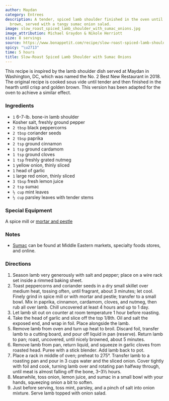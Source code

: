 ```yaml
---
author: Maydan
category: Entrees
description: A tender, spiced lamb shoulder finished in the oven until crisp and golden
  brown, served with a tangy sumac onion salad.
image: slow_roast_spiced_lamb_shoulder_with_sumac_onions.jpg
image_attribution: Michael Graydon & Nikole Herriott
size: 8 servings
source: https://www.bonappetit.com/recipe/slow-roast-spiced-lamb-shoulder-with-sumac-onions
spicy: "\u2713"
time: 5 hours
title: Slow-Roast Spiced Lamb Shoulder with Sumac Onions
---
```


This recipe is inspired by the lamb shoulder dish served at Maydan in Washington, DC, which was named the No. 2 Best New Restaurant in 2018. The original recipe is cooked sous vide until tender and then finished in the hearth until crisp and golden brown. This version has been adapted for the oven to achieve a similar effect.

### Ingredients

* `1` 6–7-lb. bone-in lamb shoulder
* Kosher salt, freshly ground pepper
* `2 tbsp` black peppercorns
* `2 tbsp` coriander seeds
* `2 tbsp` paprika
* `2 tsp` ground cinnamon
* `1 tsp` ground cardamom
* `1 tsp` ground cloves
* `1 tsp` freshly grated nutmeg
* `1` yellow onion, thinly sliced
* `1` head of garlic
* `1` large red onion, thinly sliced
* `3 tbsp` fresh lemon juice
* `2 tsp` sumac
* `½ cup` mint leaves
* `½ cup` parsley leaves with tender stems

### Special Equipment

A spice mill or [mortar and pestle](https://www.amazon.com/gp/product/B01HXWT40E/ref=s9_acsd_top_hd_bw_b16ylN_c_x_2_w?pf_rd_m=ATVPDKIKX0DER&pf_rd_s=merchandised-search-4&pf_rd_r=FEKY3NPF86NYEQ4ZYD06&pf_rd_t=101&pf_rd_p=3bdd2b9e-5e28-519f-a5b0-efc46754ed74&pf_rd_i=16439881)

### Notes

- [Sumac](https://www.amazon.com/Spicy-World-Sumac-7oz-Ground/dp/B000JSQ282/ref=sr_1_4_s_it?s=grocery&ie=UTF8&qid=1533749403&sr=1-4) can be found at Middle Eastern markets, specialty foods stores, and online.

### Directions

1. Season lamb very generously with salt and pepper; place on a wire rack set inside a rimmed baking sheet.
2. Toast peppercorns and coriander seeds in a dry small skillet over medium heat, tossing often, until fragrant, about 3 minutes; let cool. Finely grind in spice mill or with mortar and pestle; transfer to a small bowl. Mix in paprika, cinnamon, cardamom, cloves, and nutmeg, then rub all over lamb. Chill uncovered at least 4 hours and up to 1 day.
3. Let lamb sit out on counter at room temperature 1 hour before roasting.
4. Take the head of garlic and slice off the top 1/8th. Oil and salt the exposed end, and wrap in foil. Place alongside the lamb.
5. Remove lamb from oven and turn up heat to broil. Discard foil, transfer lamb to a cutting board, and pour off liquid in pan (reserve). Return lamb to pan; roast, uncovered, until nicely browned, about 5 minutes.
6. Remove lamb from pan, return liquid, and squeeze in garlic cloves from roasted head. Puree with a stick blender. Add lamb back to pot.
7. Place a rack in middle of oven; preheat to 275°. Transfer lamb to a roasting pan and pour in 3 cups water and the sliced onion. Cover tightly with foil and cook, turning lamb over and rotating pan halfway through, until meat is almost falling off the bone, 3–3½ hours.
8. Meanwhile, toss onion, lemon juice, and sumac in a small bowl with your hands, squeezing onion a bit to soften.
9. Just before serving, toss mint, parsley, and a pinch of salt into onion mixture. Serve lamb topped with onion salad.